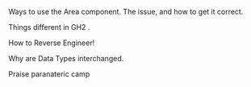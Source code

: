 Ways to use the Area component. 
The issue, and how to get it correct. 


Things different in GH2 . 

How to Reverse Engineer!

Why are Data Types interchanged. 

Praise paranateric camp